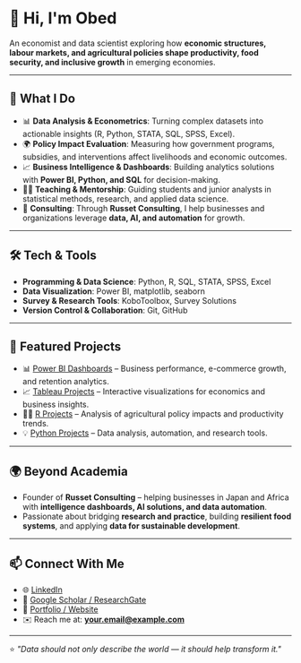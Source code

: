 # 👋 Hi, I'm Obed

An economist and data scientist exploring how **economic structures, labour markets, and agricultural policies shape productivity, food security, and inclusive growth** in emerging economies.

---

## 🔑 What I Do
- 📊 **Data Analysis & Econometrics**: Turning complex datasets into actionable insights (R, Python, STATA, SQL, SPSS, Excel).  
- 🌍 **Policy Impact Evaluation**: Measuring how government programs, subsidies, and interventions affect livelihoods and economic outcomes.  
- 📈 **Business Intelligence & Dashboards**: Building analytics solutions with **Power BI, Python, and SQL** for decision-making.  
- 🧑‍🏫 **Teaching & Mentorship**: Guiding students and junior analysts in statistical methods, research, and applied data science.  
- 🚀 **Consulting**: Through **Russet Consulting**, I help businesses and organizations leverage **data, AI, and automation** for growth.  

---

## 🛠️ Tech & Tools
- **Programming & Data Science**: Python, R, SQL, STATA, SPSS, Excel  
- **Data Visualization**: Power BI, matplotlib, seaborn  
- **Survey & Research Tools**: KoboToolbox, Survey Solutions
- **Version Control & Collaboration**: Git, GitHub  

---

## 📂 Featured Projects
- 📊 [Power BI Dashboards](https://github.com/WanderwithObed/Power-BI-Dashboards) – Business performance, e-commerce growth, and retention analytics.  
- 📈 [Tableau Projects](https://github.com/WanderwithObed/Tableau) – Interactive visualizations for economics and business insights.  
- 🧑‍🌾 [R Projects](https://github.com/WanderwithObed/R) – Analysis of agricultural policy impacts and productivity trends.  
- 💡 [Python Projects](https://github.com/WanderwithObed/Python) – Data analysis, automation, and research tools.  

---

## 🌍 Beyond Academia
- Founder of **Russet Consulting** – helping businesses in Japan and Africa with **intelligence dashboards, AI solutions, and data automation**.  
- Passionate about bridging **research and practice**, building **resilient food systems**, and applying **data for sustainable development**.  

---

## 📫 Connect With Me
- 🌐 [LinkedIn](https://www.linkedin.com/in/your-profile)  
- 📝 [Google Scholar / ResearchGate](#)  
- 💼 [Portfolio / Website](#)  
- ✉️ Reach me at: **your.email@example.com**  

---

⭐️ *"Data should not only describe the world — it should help transform it."*  
